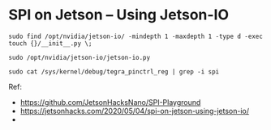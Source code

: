 # SPI on Jetson – Using Jetson-IO

`sudo find /opt/nvidia/jetson-io/ -mindepth 1 -maxdepth 1 -type d -exec touch {}/__init__.py \;`

`sudo /opt/nvidia/jetson-io/jetson-io.py`

`sudo cat /sys/kernel/debug/tegra_pinctrl_reg | grep -i spi`

Ref:
- https://github.com/JetsonHacksNano/SPI-Playground
- https://jetsonhacks.com/2020/05/04/spi-on-jetson-using-jetson-io/
- 

